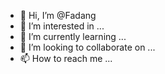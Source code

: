- 👋 Hi, I’m @Fadang
- 👀 I’m interested in ...
- 🌱 I’m currently learning ...
- 💞️ I’m looking to collaborate on ...
- 📫 How to reach me ...

<!---
Fadang/Fadang is a ✨ special ✨ repository because its `README.md` (this file) appears on your GitHub profile.
You can click the Preview link to take a look at your changes.
--->

